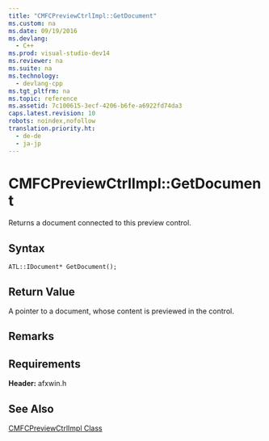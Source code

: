```yaml
---
title: "CMFCPreviewCtrlImpl::GetDocument"
ms.custom: na
ms.date: 09/19/2016
ms.devlang: 
  - C++
ms.prod: visual-studio-dev14
ms.reviewer: na
ms.suite: na
ms.technology: 
  - devlang-cpp
ms.tgt_pltfrm: na
ms.topic: reference
ms.assetid: 7c100615-3ecf-4206-b6fe-a6922fd74da3
caps.latest.revision: 10
robots: noindex,nofollow
translation.priority.ht: 
  - de-de
  - ja-jp
---
```

# CMFCPreviewCtrlImpl::GetDocument
Returns a document connected to this preview control.  
  
## Syntax  
  
```  
ATL::IDocument* GetDocument();  
```  
  
## Return Value  
 A pointer to a document, whose content is previewed in the control.  
  
## Remarks  
  
## Requirements  
 **Header:** afxwin.h  
  
## See Also  
 [CMFCPreviewCtrlImpl Class](../vs140/CMFCPreviewCtrlImpl-Class.md)